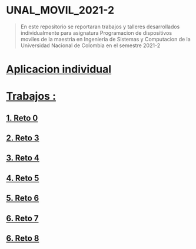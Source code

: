 # UNAL_MOVIL_2021-2
> En este repositorio se reportaran trabajos y talleres desarrollados individualmente para asignatura Programacion de dispositivos moviles de la maestria en Ingenieria de Sistemas y Computacion de la Universidad Nacional de Colombia en el semestre 2021-2

# [Aplicacion individual](https://github.com/camilonfs1/UNAL_MOVIL_2021-2/tree/main/20212PDDM)

# [Trabajos : ](https://github.com/camilonfs1/UNAL_MOVIL_2021-2/tree/main/Workshops)


## [1. Reto 0](https://github.com/camilonfs1/UNAL_MOVIL_2021-2/blob/main/Workshops/reto0.md)

## [2. Reto 3](https://github.com/camilonfs1/UNAL_MOVIL_2021-2/blob/main/Workshops/reto2.md)

## [3. Reto 4](https://github.com/camilonfs1/UNAL_MOVIL_2021-2/blob/main/Workshops/reto4.md)

## [4. Reto 5](https://github.com/camilonfs1/UNAL_MOVIL_2021-2/blob/main/Workshops/reto5.md)

## [5. Reto 6](https://github.com/camilonfs1/UNAL_MOVIL_2021-2/blob/main/Workshops/reto6.md)

## [6. Reto 7](https://github.com/camilonfs1/UNAL_MOVIL_2021-2/blob/main/Workshops/reto7.md)

## [6. Reto 8](https://github.com/camilonfs1/UNAL_MOVIL_2021-2/blob/main/Workshops/reto8.md)